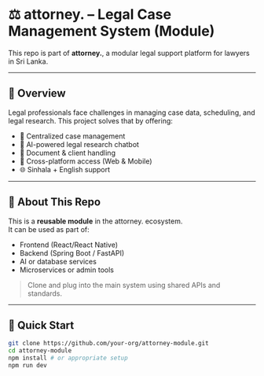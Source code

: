 # ⚖️ attorney. – Legal Case Management System (Module)

This repo is part of **attorney.**, a modular legal support platform for lawyers in Sri Lanka.

---

## 📌 Overview

Legal professionals face challenges in managing case data, scheduling, and legal research. This project solves that by offering:

- 📅 Centralized case management  
- 🤖 AI-powered legal research chatbot  
- 🧾 Document & client handling  
- 📱 Cross-platform access (Web & Mobile)  
- 🌐 Sinhala + English support  

---

## 🔧 About This Repo

This is a **reusable module** in the attorney. ecosystem.  
It can be used as part of:

- Frontend (React/React Native)  
- Backend (Spring Boot / FastAPI)  
- AI or database services  
- Microservices or admin tools

> Clone and plug into the main system using shared APIs and standards.

---

## 🚀 Quick Start

```bash
git clone https://github.com/your-org/attorney-module.git
cd attorney-module
npm install # or appropriate setup
npm run dev
